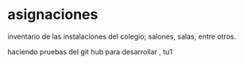 # asignaciones
inventario de las instalaciones del colegio; salones, salas, entre otros.

haciendo pruebas del git hub para desarrollar , tu1 
